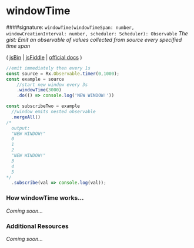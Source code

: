 # windowTime
####signature: `windowTime(windowTimeSpan: number, windowCreationInterval: number, scheduler: Scheduler): Observable`
*The gist: Emit an observable of values collected from source every specified time span*

( [jsBin](http://jsbin.com/mifayacoqo/1/edit?js,console) | [jsFiddle](https://jsfiddle.net/qg6qfqLz/45/) | [official docs](http://reactivex.io/rxjs/class/es6/Observable.js~Observable.html#instance-method-windowTime) )

```js
//emit immediately then every 1s
const source = Rx.Observable.timer(0,1000);
const example = source
    //start new window every 3s
    .windowTime(3000)
    .do(() => console.log('NEW WINDOW!'))

const subscribeTwo = example 
  //window emits nested observable
  .mergeAll()
/*
  output:
  "NEW WINDOW!"
  0
  1
  2
  "NEW WINDOW!"
  3
  4
  5
*/
  .subscribe(val => console.log(val));
```

### How windowTime works...
*Coming soon...*


### Additional Resources
*Coming soon...*